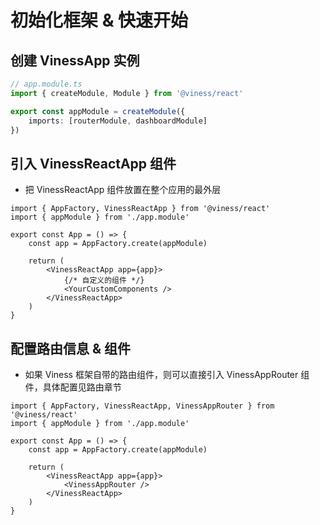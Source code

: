 # 初始化框架 & 快速开始

## 创建 VinessApp 实例

```ts
// app.module.ts
import { createModule, Module } from '@viness/react'

export const appModule = createModule({
    imports: [routerModule, dashboardModule]
})


```

## 引入 VinessReactApp 组件

- 把 VinessReactApp 组件放置在整个应用的最外层

```tsx
import { AppFactory, VinessReactApp } from '@viness/react'
import { appModule } from './app.module'

export const App = () => {
    const app = AppFactory.create(appModule)

    return (
        <VinessReactApp app={app}>
            {/* 自定义的组件 */}
            <YourCustomComponents />
        </VinessReactApp>
    )
}
```


## 配置路由信息 & 组件

- 如果 Viness 框架自带的路由组件，则可以直接引入 VinessAppRouter 组件，具体配置见路由章节

```tsx
import { AppFactory, VinessReactApp, VinessAppRouter } from '@viness/react'
import { appModule } from './app.module'

export const App = () => {
    const app = AppFactory.create(appModule)

    return (
        <VinessReactApp app={app}>
            <VinessAppRouter />
        </VinessReactApp>
    )
}
```
